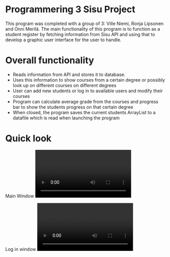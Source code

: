 # Programmering 3 Sisu Project
This program was completed with a group of 3: Ville Niemi, Ronja Lipsonen and Onni Merilä.
The main functionality of this program is to function as a student register by fetching information from Sisu API and using that to develop a graphic user interface for the user to handle.  
# Overall functionality
- Reads information from API and stores it to database.
- Uses this information to show courses from a certain degree or possibly look up on different courses on different degrees
- User can add new students or log in to available users and modify their courses
- Program can calculate average grade from the courses and progress bar to show the students progress on that certain degree
- When closed, the program saves the current students ArrayList to a datafile which is read when launching the program
# Quick look
Main Window
![](https://i.imgur.com/P77X5j1.mp4)

Log in window
![](https://i.imgur.com/xkKDCtH.mp4)



